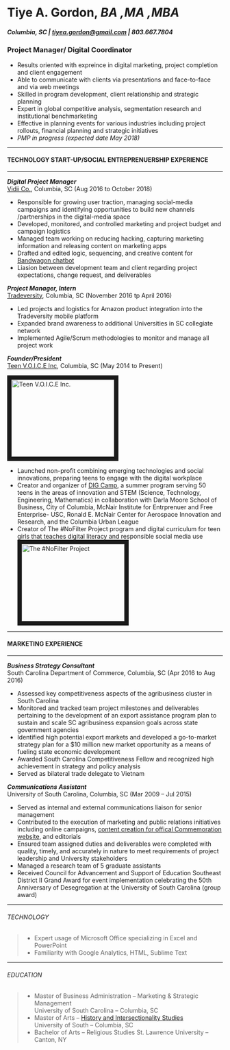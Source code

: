 # Tiye A. Gordon, _BA ,MA ,MBA_
##### Columbia, SC | tiyea.gordon@gmail.com | 803.667.7804 
>
>
>
### Project Manager/ Digital Coordinator 
* Results oriented with expreince in digital marketing, project completion and client engagement
* Able to communicate with clients via presentations and face-to-face and via web meetings
* Skilled in program development, client relationship and strategic planning
* Expert in global competitive analysis, segmentation research and institutional benchmarketing
* Effective in planning events for various industries including project rollouts, financial planning and strategic initiatives
* _PMP in progress (expected date May 2018)_
___
#### TECHNOLOGY START-UP/SOCIAL ENTREPRENUERSHIP EXPERIENCE
___
>
>
>
**_Digital Project Manager_**  
[Vidii Co.](https://www.vidii.co/), Columbia, SC (Aug 2016 to October 2018) 
* Responsible for growing user traction, managing social-media campaigns and identifying opportunities to build new channels /partnerships in the digital-media space
* Developed, monitored, and controlled marketing and project budget and campaign logistics
* Managed team working on reducing hacking, capturing marketing information and releasing content on marketing apps
* Drafted and edited logic, sequencing, and creative content for [Bandwagon chatbot](link:https://www.facebook.com/TheBandwagonFanClub/)
* Liasion between development team and client regarding project expectations, change request, and deliverables
>
>
**_Project Manager, Intern_**  
[Tradeversity](https://www.tradeversity.com/), Columbia, SC (November 2016 tp April 2016)
* Led projects and logistics for Amazon product integration into the Tradeversity mobile platform 
* Expanded brand awareness to additional Universities in SC collegiate network 
* Implemented Agile/Scrum methodologies to monitor and manage all project work 
>
>
**_Founder/President_**  
[Teen V.O.I.C.E Inc](https://www.facebook.com/teenvoiceinc/), Columbia, SC (May 2014 to Present)
>
<a href="http://www.youtube.com/watch?v=wL6FRL0B-Ig=YOUTUBE_VIDEO_ID_HERE
" target="_blank"><img src="https://roniayalla.files.wordpress.com/2015/03/voice-inc-one-pager-final2.jpg" 
alt="Teen V.O.I.C.E Inc." width="240" height="180" border="10" /></a> 
>
* Launched non-profit combining emerging technologies and social innovations, preparing teens to engage with the digital workplace  
* Creator and organizer of [DIG Camp](link:http://digcamp.weebly.com/), a summer program serving 50 teens in the areas of innovation and STEM (Science, Technology, Engineering, Mathematics) in collaboration with Darla Moore School of Business, City of Columbia, McNair Institute for Entrprenuer and Free Enterprise- USC, Ronald E. McNair Center for Aerospace Innovation and Research, and the Columbia Urban League  
* Creator of The #NoFilter Project program and digital curriculum for teen girls that teaches digital literacy and responsible social media use  
<a href="https://www.youtube.com/watch?v=MV5G8U1DnDk=YOUTUBE_VIDEO_ID_HERE
" target="_blank"><img src="http://theminorityeye.com/wp-content/uploads/2014/06/nofilter1.jpg" 
alt="The #NoFilter Project" width="240" height="180" border="10" /></a>   
>
>
___
#### MARKETING EXPERIENCE
___
>
>
>
**_Business Strategy Consultant_**  
South Carolina Department of Commerce, Columbia, SC (Apr 2016 to Aug 2016)
* Assessed key competitiveness aspects of the agribusiness cluster in South Carolina 
*  Monitored and tracked team project milestones and deliverables pertaining to the development of an export assistance program plan to
sustain and scale SC agribusiness expansion goals across state government agencies 
*  Identified high potential export markets and developed a go-to-market strategy plan for a $10 million new market opportunity as a means of fueling state economic development 
*  Awarded South Carolina Competitiveness Fellow and recognized high achievement in strategy and policy analysis 
*  Served as bilateral trade delegate to Vietnam 
>
>
>
**_Communications Assistant_**  
University of South Carolina, Columbia, SC (Mar 2009 – Jul 2015) 
* Served as internal and external communications liaison for senior management 
* Contributed to the execution of marketing and public relations initiatives including online campaigns, [content creation for offical Commemoration website](http://www.sc.edu/desegregation/), and editorials 
* Ensured team assigned duties and deliverables were completed with quality, timely, and accurately in nature to meet requirements of project leadership and University stakeholders
* Managed a research team of 5 graduate assistants
* Received Council for Advancement and Support of Education Southeast District II Grand Award for event implementation celebrating the
50th Anniversary of Desegregation at the University of South Carolina (group award) 
>
>
>
***
###### TECHNOLOGY 
> * Expert usage of Microsoft Office specializing in Excel and PowerPoint  
> * Familiarity with Google Analytics, HTML, Sublime Text  
***
 ###### EDUCATION 
> * Master of Business Administration – Marketing & Strategic Management  
> University of South Carolina – Columbia, SC 
> * Master of Arts – [History and Intersectionality Studies](https://scholarcommons.sc.edu/etd/3636/)  
> University of South – Columbia, SC 
> * Bachelor of Arts – Religious Studies 
> St. Lawrence University – Canton, NY  


